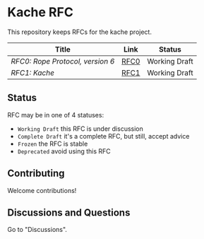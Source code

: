 # Kache RFC

This repository keeps RFCs for the kache project.

| Title                            | Link                     | Status        |
|----------------------------------|--------------------------|---------------|
| _RFC0: Rope Protocol, version 6_ | [RFC0](0_RPv6/index.md)  | Working Draft |
| _RFC1: Kache_                    | [RFC1](1_Kache/index.md) | Working Draft |



## Status

RFC may be in one of 4 statuses:

- `Working Draft` this RFC is under discussion
- `Complete Draft` it's a complete RFC, but still, accept advice
- `Frozen` the RFC is stable
- `Deprecated` avoid using this RFC

## Contributing
Welcome contributions!

## Discussions and Questions
Go to "Discussions".
